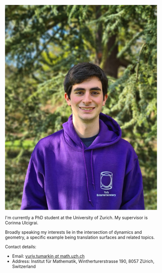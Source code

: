 <div class = "sidebar__right">
    <div class = "sticky">
        <img src="files/img/photo.jpg" alt="Photo of myself" >
    </div>
</div>

I'm currently a PhD student at the University of Zurich. My supervisor is Corinna Ulcigrai.

Broadly speaking my interests lie in the intersection of dynamics and geometry, a specific example being translation surfaces and related topics.

Contact details:
- Email: [yuriy.tumarkin *at* math.uzh.ch](mailto:yuriy.tumarkin@math.uzh.ch)
- Address: Institut für Mathematik, Wintherturerstrasse 190, 8057 ZUrich, Switzerland


